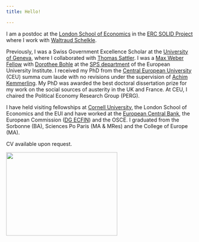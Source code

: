 ```yaml
---
title: Hello!

---
```


I am a postdoc at the [London School of Economics](https://www.lse.ac.uk/european-institute) in the [ERC SOLID Project](https://www.lse.ac.uk/european-institute/research/SOLID) where I work with [Waltraud Schelkle](https://www.lse.ac.uk/european-institute/people/Schelkle-Waltraud). 

Previously, I was a Swiss Government Excellence Scholar at the [University of Geneva](https://www.unige.ch/sciences-societe/speri/), where I collaborated with [Thomas Sattler](http://www.thomassattler.org). I was a [Max Weber Fellow](https://www.eui.eu/ProgrammesAndFellowships/MaxWeberProgramme) with [Dorothee Bohle](https://www.eui.eu/DepartmentsAndCentres/PoliticalAndSocialSciences/People/Professors/Bohle) at the [SPS department](https://www.eui.eu/DepartmentsAndCentres/PoliticalAndSocialSciences) of the European University Institute. I received my PhD from the [Central European University](https://www.ceu.edu) (CEU) summa cum laude with no revisions under the supervision of [Achim Kemmerling](https://achimkemmerling.wordpress.com). My PhD was awarded the best doctoral dissertation prize for my work on the social sources of austerity in the UK and France. At CEU, I chaired the Political Economy Research Group (PERG). 

I have held visiting fellowships at [Cornell University](https://government.cornell.edu), the London School of Economics and the EUI and have worked at the [European Central Bank](https://www.ecb.europa.eu/home/html/index.en.html), the European Commission ([DG ECFIN](https://ec.europa.eu/info/departments/economic-and-financial-affairs)) and the OSCE. I graduated from the Sorbonne (BA), Sciences Po Paris (MA & MRes) and the College of Europe (MA).

CV available upon request.

<img src="https://zgtruchlewski.github.io/assets/img/sample/CV.jpg" width="300" height="225" />